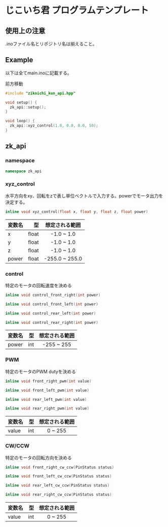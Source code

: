 # じこいち君 プログラムテンプレート

## 使用上の注意

.inoファイル名とリポジトリ名は揃えること。


## Example

以下は全てmain.inoに記載する。

前方移動
```C++
#include "zikoichi_kun_api.hpp"

void setup() {
  zk_api::setup();
}

void loop() {
  zk_api::xyz_control(1.0, 0.0, 0.0, 50);
}

```


## zk_api

### namespace
```C++
namespace zk_api
```

### xyz_control

水平方向をxy、回転をzで表し単位ベクトルで入力する。powerでモータ出力を決定する。

```C++
inline void xyz_control(float x, float y, float z, float power)
```

| 変数名 | 型 | 想定される範囲 |
|:-----------|------------:|:------------:|
| x       | float        | -1.0 ~ 1.0         |
| y       | float        | -1.0 ~ 1.0         |
| z       | float        | -1.0 ~ 1.0         |
| power   | float        | -255.0 ~ 255.0     |

### control

特定のモータの回転速度を決める

```C++
inline void control_front_right(int power)
```
```C++
inline void control_front_left(int power)
```
```C++
inline void control_rear_left(int power)
```
```C++
inline void control_rear_right(int power)
```

| 変数名 | 型 | 想定される範囲 |
|:-----------|------------:|:------------:|
| power   | int        | -255 ~ 255    |


### PWM

特定のモータのPWM dutyを決める

```C++
inline void front_right_pwm(int value)
```
```C++
inline void front_left_pwm(int value)
```
```C++
inline void rear_left_pwm(int value)
```
```C++
inline void rear_right_pwm(int value)
```

| 変数名 | 型 | 想定される範囲 |
|:-----------|------------:|:------------:|
| value   | int        | 0 ~ 255    |

### CW/CCW

特定のモータの回転方向を決める

```C++
inline void front_right_cw_ccw(PinStatus status)
```
```C++
inline void front_left_cw_ccw(PinStatus status)
```
```C++
inline void rear_left_cw_ccw(PinStatus status)
```
```C++
inline void rear_right_cw_ccw(PinStatus status)
```

| 変数名 | 型 | 想定される範囲 |
|:-----------|------------:|:------------:|
| value   | int        | 0 ~ 255    |
